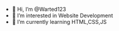 - 👋 Hi, I’m @Warted123
- 👀 I’m interested in Website Development
- 🌱 I’m currently learning HTML,CSS,JS
